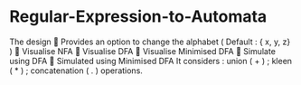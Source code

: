 # Regular-Expression-to-Automata
The design
 Provides an option to change the alphabet ( Default : { x, y, z} )
 Visualise NFA
 Visualise DFA
 Visualise Minimised DFA
 Simulate using DFA
 Simulated using Minimised DFA
It considers : union ( + ) ; kleen ( * ) ; concatenation ( . ) operations.
